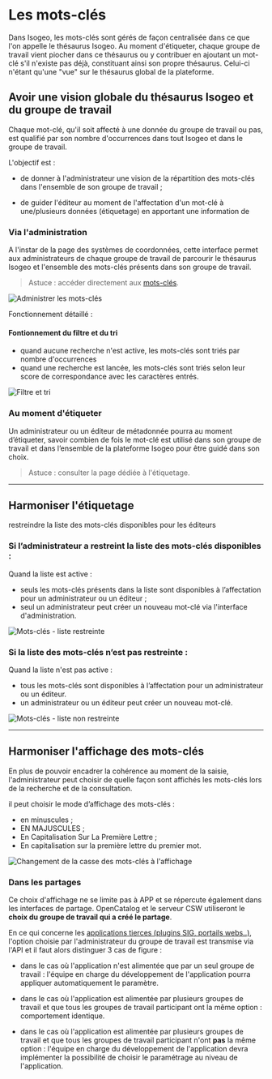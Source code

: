 # Les mots-clés

Dans Isogeo, les mots-clés sont gérés de façon centralisée dans ce que l'on appelle le thésaurus Isogeo. Au moment d'étiqueter, chaque groupe de travail vient piocher dans ce thésaurus ou y contribuer en ajoutant un mot-clé s'il n'existe pas déjà, constituant ainsi son propre thésaurus. Celui-ci n'étant qu'une "vue" sur le thésaurus global de la plateforme.

## Avoir une vision globale du thésaurus Isogeo et du groupe de travail

Chaque mot-clé, qu'il soit affecté à une donnée du groupe de travail ou pas, est qualifié par son nombre d'occurrences dans tout Isogeo et dans le groupe de travail.

L'objectif est :

* de donner à l'administrateur une vision de la répartition des mots-clés dans l'ensemble de son groupe de travail ;

* de guider l'éditeur au moment de l'affectation d'un mot-clé à une/plusieurs données (étiquetage) en apportant une information de

### Via l'administration

A l'instar de la page des systèmes de coordonnées, cette interface permet aux administrateurs de chaque groupe de travail de parcourir le thésaurus Isogeo et l'ensemble des mots-clés présents dans son groupe de travail.

> Astuce : accéder directement aux [mots-clés](https://app.isogeo.com/admin/keywords).

![Administrer les mots-clés](/images/adm_keywords_occurs.png "Administrer les mots-clés")

Fonctionnement détaillé :


#### Fontionnement du filtre et du tri
* quand aucune recherche n'est active, les mots-clés sont triés par nombre d'occurrences
* quand une recherche est lancée, les mots-clés sont triés selon leur score de correspondance avec les caractères entrés.

![Filtre et tri](/images/adm_keywords_filtrer_order.gif "Comprendre le fonctionnement du tri et du filtre par recherche dynamique")

### Au moment d'étiqueter

Un administrateur ou un éditeur de métadonnée pourra au moment d’étiqueter, savoir combien de fois le mot-clé est utilisé dans son groupe de travail et dans l’ensemble de la plateforme Isogeo pour être guidé dans son choix.

> Astuce : consulter la page dédiée à l'étiquetage.

____

## Harmoniser l'étiquetage

restreindre la liste des mots-clés disponibles pour les éditeurs

### Si l’administrateur a restreint la liste des mots-clés disponibles :

Quand la liste est active :
* seuls les mots-clés présents dans la liste sont disponibles à l’affectation pour un administrateur ou un éditeur ;
* seul un administrateur peut créer un nouveau mot-clé via l'interface d'administration.

![Mots-clés - liste restreinte](/images/inv_edit_tags_keywords_restricted.gif "Créer un nouveau mot-clé quand la liste est restreinte")

### Si la liste des mots-clés n’est pas restreinte :

Quand la liste n'est pas active :
* tous les mots-clés sont disponibles à l’affectation pour un administrateur ou un éditeur.
* un administrateur ou un éditeur peut créer un nouveau mot-clé.

![Mots-clés - liste non restreinte](/images/inv_edit_tags_keywords.gif "Créer un nouveau mot-clé quand la liste n'est pas restreinte")

____

## Harmoniser l'affichage des mots-clés

En plus de pouvoir encadrer la cohérence au moment de la saisie, l'administrateur peut choisir de quelle façon sont affichés les mots-clés lors de la recherche et de la consultation.

il peut choisir le mode d’affichage des mots-clés :
* en minuscules ;
* EN MAJUSCULES ;
* En Capitalisation Sur La Première Lettre ;
* En capitalisation sur la première lettre du premier mot.

![Changement de la casse des mots-clés à l'affichage](/images/adm_keywords_case_switch.gif "Différentes options de la casse de l'affichage des mots-clés")


### Dans les partages

Ce choix d'affichage ne se limite pas à APP et se répercute également dans les interfaces de partage. OpenCatalog et le serveur CSW utiliseront le **choix du groupe de travail qui a créé le partage**.

En ce qui concerne les [applications tierces (plugins SIG, portails webs..)](/features/publish/usages_api.html), l'option choisie par l'administrateur du groupe de travail est transmise via l'API et il faut alors distinguer 3 cas de figure :
* dans le cas où l'application n'est alimentée que par un seul groupe de travail : l'équipe en charge du développement de l'application pourra appliquer automatiquement le paramètre.

* dans le cas où l'application est alimentée par plusieurs groupes de travail et que tous les groupes de travail participant ont la même option : comportement identique.

* dans le cas où l'application est alimentée par plusieurs groupes de travail et que tous les groupes de travail participant n'ont **pas** la même option : l'équipe en charge du développement de l'application devra implémenter la possibilité de choisir le paramétrage au niveau de l'application.
